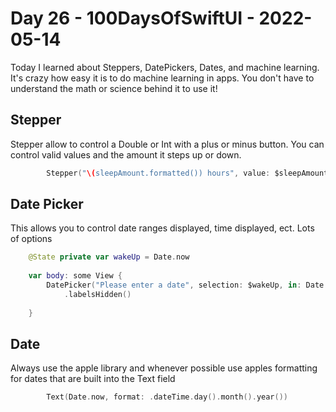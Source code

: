 # Day 26 - 100DaysOfSwiftUI - 2022-05-14

Today I learned about Steppers, DatePickers, Dates, and machine learning.  It's crazy how easy it is to do machine learning in apps. You don't have to understand the math or science behind it to use it!

## Stepper

Stepper allow to control a Double or Int with a plus or minus button.  You can control valid values and the amount it steps up or down.

```swift
        Stepper("\(sleepAmount.formatted()) hours", value: $sleepAmount, in: 4...12, step: 0.25)

```


## Date Picker

This allows you to control date ranges displayed, time displayed, ect.  Lots of options

```swift
    @State private var wakeUp = Date.now
    
    var body: some View {
        DatePicker("Please enter a date", selection: $wakeUp, in: Date.now...)
            .labelsHidden()
        
    }

```

## Date

Always use the apple library and whenever possible use apples formatting for dates that are built into the Text field

```swift
        Text(Date.now, format: .dateTime.day().month().year())
```
